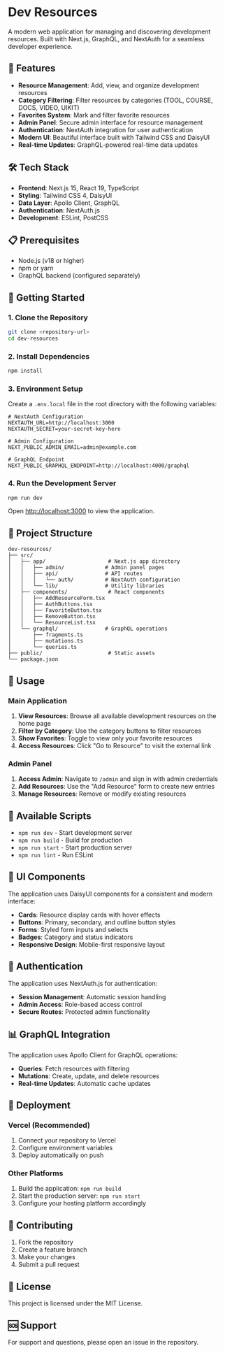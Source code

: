 # Dev Resources

A modern web application for managing and discovering development resources. Built with Next.js, GraphQL, and NextAuth for a seamless developer experience.

## 🚀 Features

- **Resource Management**: Add, view, and organize development resources
- **Category Filtering**: Filter resources by categories (TOOL, COURSE, DOCS, VIDEO, UIKIT)
- **Favorites System**: Mark and filter favorite resources
- **Admin Panel**: Secure admin interface for resource management
- **Authentication**: NextAuth integration for user authentication
- **Modern UI**: Beautiful interface built with Tailwind CSS and DaisyUI
- **Real-time Updates**: GraphQL-powered real-time data updates

## 🛠️ Tech Stack

- **Frontend**: Next.js 15, React 19, TypeScript
- **Styling**: Tailwind CSS 4, DaisyUI
- **Data Layer**: Apollo Client, GraphQL
- **Authentication**: NextAuth.js
- **Development**: ESLint, PostCSS

## 📋 Prerequisites

- Node.js (v18 or higher)
- npm or yarn
- GraphQL backend (configured separately)

## 🚀 Getting Started

### 1. Clone the Repository

```bash
git clone <repository-url>
cd dev-resources
```

### 2. Install Dependencies

```bash
npm install
```

### 3. Environment Setup

Create a `.env.local` file in the root directory with the following variables:

```env
# NextAuth Configuration
NEXTAUTH_URL=http://localhost:3000
NEXTAUTH_SECRET=your-secret-key-here

# Admin Configuration
NEXT_PUBLIC_ADMIN_EMAIL=admin@example.com

# GraphQL Endpoint
NEXT_PUBLIC_GRAPHQL_ENDPOINT=http://localhost:4000/graphql
```

### 4. Run the Development Server

```bash
npm run dev
```

Open [http://localhost:3000](http://localhost:3000) to view the application.

## 📁 Project Structure

```
dev-resources/
├── src/
│   ├── app/                    # Next.js app directory
│   │   ├── admin/             # Admin panel pages
│   │   ├── api/               # API routes
│   │   │   └── auth/          # NextAuth configuration
│   │   └── lib/               # Utility libraries
│   ├── components/             # React components
│   │   ├── AddResourceForm.tsx
│   │   ├── AuthButtons.tsx
│   │   ├── FavoriteButton.tsx
│   │   ├── RemoveButton.tsx
│   │   └── ResourceList.tsx
│   └── graphql/               # GraphQL operations
│       ├── fragments.ts
│       ├── mutations.ts
│       └── queries.ts
├── public/                     # Static assets
└── package.json
```

## 🎯 Usage

### Main Application

1. **View Resources**: Browse all available development resources on the home page
2. **Filter by Category**: Use the category buttons to filter resources
3. **Show Favorites**: Toggle to view only your favorite resources
4. **Access Resources**: Click "Go to Resource" to visit the external link

### Admin Panel

1. **Access Admin**: Navigate to `/admin` and sign in with admin credentials
2. **Add Resources**: Use the "Add Resource" form to create new entries
3. **Manage Resources**: Remove or modify existing resources

## 🔧 Available Scripts

- `npm run dev` - Start development server
- `npm run build` - Build for production
- `npm run start` - Start production server
- `npm run lint` - Run ESLint

## 🎨 UI Components

The application uses DaisyUI components for a consistent and modern interface:

- **Cards**: Resource display cards with hover effects
- **Buttons**: Primary, secondary, and outline button styles
- **Forms**: Styled form inputs and selects
- **Badges**: Category and status indicators
- **Responsive Design**: Mobile-first responsive layout

## 🔐 Authentication

The application uses NextAuth.js for authentication:

- **Session Management**: Automatic session handling
- **Admin Access**: Role-based access control
- **Secure Routes**: Protected admin functionality

## 📊 GraphQL Integration

The application uses Apollo Client for GraphQL operations:

- **Queries**: Fetch resources with filtering
- **Mutations**: Create, update, and delete resources
- **Real-time Updates**: Automatic cache updates

## 🚀 Deployment

### Vercel (Recommended)

1. Connect your repository to Vercel
2. Configure environment variables
3. Deploy automatically on push

### Other Platforms

1. Build the application: `npm run build`
2. Start the production server: `npm run start`
3. Configure your hosting platform accordingly

## 🤝 Contributing

1. Fork the repository
2. Create a feature branch
3. Make your changes
4. Submit a pull request

## 📝 License

This project is licensed under the MIT License.

## 🆘 Support

For support and questions, please open an issue in the repository.
